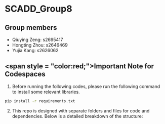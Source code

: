 # **SCADD_Group8**

## **Group members**
- Qiuying Zeng: s2695417
- Hongting Zhou: s2646469
- Yujia Kang: s2626062

## <span style = \"color:red;\">**Important Note for Codespaces**<span>
1. Before running the following codes, please run the following command to install some relevant libraries.
```bash
pip install -r requirements.txt
```
2. This repo is designed with separate folders and files for code and dependencies. Below is a detailed breakdown of the structure:
